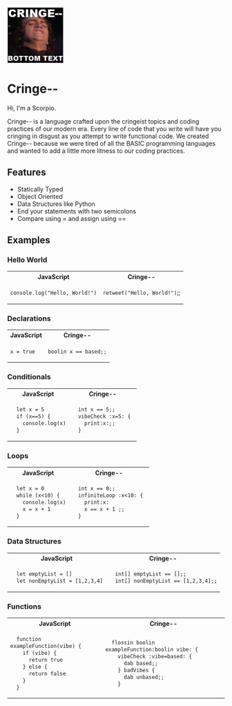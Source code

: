 ![alt text](./docs/Cringe--Logo.png)
# Cringe--
Hi, I'm a Scorpio. 

Cringe-- is a language crafted upon the cringeist topics and coding practices of our modern era. Every line of code that you write will have you cringing in disgust as you attempt to write functional code. We created Cringe-- because we were tired of all the BASIC programming languages and wanted to add a little more litness to our coding practices. 

## Features

- Statically Typed
- Object Oriented
- Data Structures like Python 
- End your statements with two semicolons
- Compare using = and assign using ==

## Examples

### Hello World 

<table>
<tr> <th>JavaScript</th><th>Cringe--</th><tr>
</tr>

<td>

`console.log("Hello, World!")`

</td>

<td>

`retweet("Hello, World!")`;;

</td>
</table>

### Declarations

<table>
<tr> <th>JavaScript</th><th>Cringe--</th><tr>
</tr>

<td>

`x = true`

</td>

<td>

`boolin x == based;;`

</td>
</table>

### Conditionals

<table>
<tr> <th>JavaScript</th><th>Cringe--</th><tr>
</tr>

<td>

```
  let x = 5
  if (x==5) {
    console.log(x)
  }
```

</td>

<td>

```
  int x == 5;;
  vibeCheck :x=5: { 
    print:x:;;
  }
```
  
</td>
</table>

### Loops

<table>
<tr> <th>JavaScript</th><th>Cringe--</th><tr>
</tr>

<td>

```
  let x = 0
  while (x<10) {
    console.log(x)
    x = x + 1
  }
```

</td>

<td>

```
  int x == 0;;
  infiniteLoop :x<10: { 
    print:x:
    x == x + 1 ;;
  }
```
  
</td>
</table>

### Data Structures

<table>
<tr> <th>JavaScript</th><th>Cringe--</th><tr>
</tr>

<td>

```
  let emptyList = []
  let nonEmptyList = [1,2,3,4]
```

</td>

<td>

```
  int[] emptyList == [];;
  int[] nonEmptyList == [1,2,3,4];;
```
  
</td>
</table>

### Functions

<table>
<tr> <th>JavaScript</th><th>Cringe--</th><tr>
</tr>

<td>

```
  function exampleFunction(vibe) {
    if (vibe) {
      return true
    } else {
      return false
    }
  }
```

</td>

<td>

```
  flossin boolin exampleFunction:boolin vibe: { 
    vibeCheck :vibe=based: {
      dab based;;
    } badVibes {
      dab unbased;;
    }
```
  
</td>
</table>


